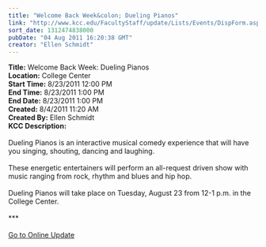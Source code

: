 ```yaml
---
title: "Welcome Back Week&colon; Dueling Pianos"
link: "http://www.kcc.edu/FacultyStaff/update/Lists/Events/DispForm.aspx?ID=127"
sort_date: 1312474838000
pubDate: "04 Aug 2011 16:20:38 GMT"
creator: "Ellen Schmidt"
---
```


<div><b>Title:</b> Welcome Back Week: Dueling Pianos</div>
<div><b>Location:</b> College Center</div>
<div><b>Start Time:</b> 8/23/2011 12:00 PM</div>
<div><b>End Time:</b> 8/23/2011 1:00 PM</div>
<div><b>End Date:</b> 8/23/2011 1:00 PM</div>
<div><b>Created:</b> 8/4/2011 11:20 AM</div>
<div><b>Created By:</b> Ellen Schmidt</div>
<div><b>KCC Description:</b> <div class="ExternalClass01DBCB44D11F43AFBBF740136A5E2A42">
<div><br />Dueling Pianos is an interactive musical comedy experience that will have you singing, shouting, dancing and laughing. </div>
<div> </div>
<div>These energetic entertainers will perform an all-request driven show with music ranging from rock, rhythm and blues and hip hop.</div>
<div> </div>
<div>Dueling Pianos will take place on Tuesday, August 23 from 12-1 p.m. in the College Center.</div>
<div> </div>
<div>***</div>
<div> </div>
<div><a href="/FacultyStaff/update/Pages/dailyupdate.aspx">Go to Online Update</a></div></div></div>
